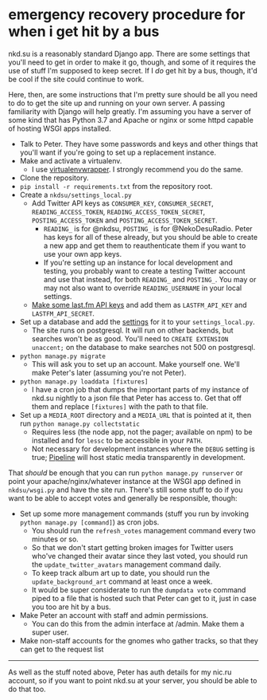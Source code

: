 # emergency recovery procedure for when i get hit by a bus

nkd.su is a reasonably standard Django app. There are some settings that you'll
need to get in order to make it go, though, and some of it requires the use of
stuff I'm supposed to keep secret. If I *do* get hit by a bus, though, it'd be
cool if the site could continue to work.

Here, then, are some instructions that I'm pretty sure should be all you need
to do to get the site up and running on your own server. A passing familiarity
with Django will help greatly. I'm assuming you have a server of some kind that
has Python 3.7 and Apache or nginx or some httpd capable of hosting WSGI apps
installed.

- Talk to Peter. They have some passwords and keys and other things that you'll
  want if you're going to set up a replacement instance.
- Make and activate a virtualenv.
    - I use [virtualenvwrapper][vew]. I strongly recommend you do the same.
- Clone the repository.
- `pip install -r requirements.txt` from the repository root.
- Create a `nkdsu/settings_local.py`
    - Add Twitter API keys as `CONSUMER_KEY`, `CONSUMER_SECRET`,
      `READING_ACCESS_TOKEN`, `READING_ACCESS_TOKEN_SECRET`,
      `POSTING_ACCESS_TOKEN` and `POSTING_ACCESS_TOKEN_SECRET`.
        - `READING_` is for @nkdsu, `POSTING_` is for @NekoDesuRadio. Peter has
          keys for all of these already, but you should be able to create a new
          app and get them to reauthenticate them if you want to use your own
          app keys.
        - If you're setting up an instance for local development and testing,
          you probably want to create a testing Twitter account and use that
          instead, for both `READING_` and `POSTING_`. You may or may not also
          want to override `READING_USERNAME` in your local settings.
    - [Make some last.fm API keys][lastfmapikeys] and add them as
      `LASTFM_API_KEY` and `LASTFM_API_SECRET`.
- Set up a database and add the [settings][db] for it to your
  `settings_local.py`.
    - The site runs on postgresql. It will run on other backends, but searches
      won't be as good. You'll need to `CREATE EXTENSION unaccent;` on the
      database to make searches not 500 on postgresql.
- `python manage.py migrate`
    - This will ask you to set up an account. Make yourself one. We'll make
      Peter's later (assuming you're not Peter).
- `python manage.py loaddata [fixtures]`
    - I have a cron job that dumps the important parts of my instance of nkd.su
      nightly to a json file that Peter has access to. Get that off them and
      replace `[fixtures]` with the path to that file.
- Set up a `MEDIA_ROOT` directory and a `MEDIA_URL` that is pointed at it, then
  run `python manage.py collectstatic`
    - Requires less (the node app, not the pager; available on npm) to be
      installed and for `lessc` to be accessible in your `PATH`.
    - Not necessary for development instances where the `DEBUG` setting is
      true; [Pipeline][pl] will host static media transparently in development.

That *should* be enough that you can run `python manage.py runserver` or point
your apache/nginx/whatever instance at the WSGI app defined in `nkdsu/wsgi.py`
and have the site run. There's still some stuff to do if you want to be able
to accept votes and generally be responsible, though:

- Set up some more management commands (stuff you run by invoking `python
  manage.py [command]`) as cron jobs.
    - You should run the `refresh_votes` management command every two minutes
      or so.
    - So that we don't start getting broken images for Twitter users who've
      changed their avatar since they last voted, you should run the
      `update_twitter_avatars` management command daily.
    - To keep track album art up to date, you should run the
      `update_background_art` command at least once a week.
    - It would be super considerate to run the `dumpdata vote` command piped to
      a file that is hosted such that Peter can get to it, just in case you too
      are hit by a bus.
- Make Peter an account with staff and admin permissions.
    - You can do this from the admin interface at /admin. Make them a super
      user.
- Make non-staff accounts for the gnomes who gather tracks, so that they can
  get to the request list

----

As well as the stuff noted above, Peter has auth details for my nic.ru
account, so if you want to point nkd.su at your server, you should be able to
do that too.

[lastfmapikeys]: http://www.last.fm/api/account/create
[db]: https://docs.djangoproject.com/en/dev/ref/settings/#databases
[vew]: http://virtualenvwrapper.readthedocs.org/
[pl]: http://django-pipeline.readthedocs.org/
